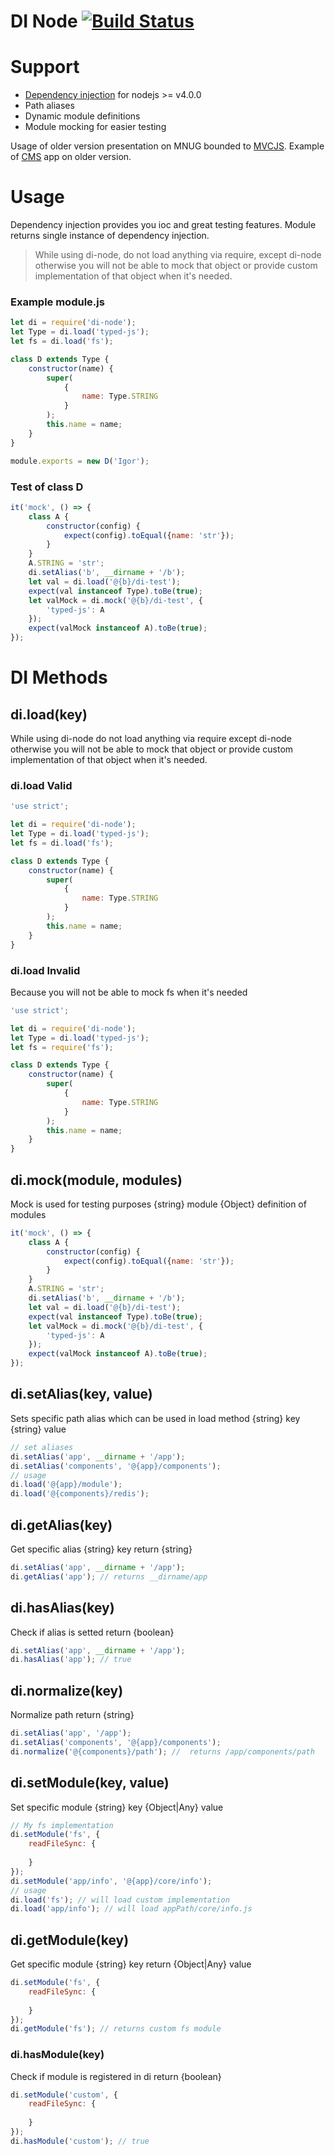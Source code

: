 DI Node [![Build Status](https://travis-ci.org/igorzg/di-node.svg)](https://travis-ci.org/igorzg/di-node)
====

# Support
* [Dependency injection](https://en.wikipedia.org/wiki/Dependency_injection) for nodejs >= v4.0.0
* Path aliases
* Dynamic module definitions
* Module mocking for easier testing

Usage of older version presentation on MNUG bounded to [MVCJS](https://www.youtube.com/watch?v=Jc4B39acWYc).
Example of [CMS](https://github.com/igorzg/js_cms) app on older version.

# Usage
Dependency injection provides you ioc and great testing features.
Module returns single instance of dependency injection.
> While using di-node, do not load anything via require, except di-node otherwise you will not be able to mock that object or provide custom implementation of that object when it's needed.

### Example module.js
```javascript
let di = require('di-node');
let Type = di.load('typed-js');
let fs = di.load('fs');

class D extends Type {
    constructor(name) {
        super(
            {
                name: Type.STRING
            }
        );
        this.name = name;
    }
}

module.exports = new D('Igor');
```
### Test of class D 
```javascript
it('mock', () => {
    class A {
        constructor(config) {
            expect(config).toEqual({name: 'str'});
        }
    }
    A.STRING = 'str';
    di.setAlias('b', __dirname + '/b');
    let val = di.load('@{b}/di-test');
    expect(val instanceof Type).toBe(true);
    let valMock = di.mock('@{b}/di-test', {
        'typed-js': A
    });
    expect(valMock instanceof A).toBe(true);
});
```

# DI Methods

## di.load(key)
While using di-node do not load anything via require except di-node otherwise you will not be able to mock that object
or provide custom implementation of that object when it's needed.

### di.load Valid
```javascript
'use strict';

let di = require('di-node');
let Type = di.load('typed-js');
let fs = di.load('fs');

class D extends Type {
    constructor(name) {
        super(
            {
                name: Type.STRING
            }
        );
        this.name = name;
    }
}
```

### di.load Invalid
Because you will not be able to mock fs when it's needed
```javascript
'use strict';

let di = require('di-node');
let Type = di.load('typed-js');
let fs = require('fs');

class D extends Type {
    constructor(name) {
        super(
            {
                name: Type.STRING
            }
        );
        this.name = name;
    }
}
```

## di.mock(module, modules)
Mock is used for testing purposes
{string} module
{Object} definition of modules
```javascript
it('mock', () => {
    class A {
        constructor(config) {
            expect(config).toEqual({name: 'str'});
        }
    }
    A.STRING = 'str';
    di.setAlias('b', __dirname + '/b');
    let val = di.load('@{b}/di-test');
    expect(val instanceof Type).toBe(true);
    let valMock = di.mock('@{b}/di-test', {
        'typed-js': A
    });
    expect(valMock instanceof A).toBe(true);
});
```


## di.setAlias(key, value)
Sets specific path alias which can be used in load method
{string} key
{string} value
```javascript
// set aliases
di.setAlias('app', __dirname + '/app');
di.setAlias('components', '@{app}/components');
// usage
di.load('@{app}/module');
di.load('@{components}/redis');
```
## di.getAlias(key)
Get specific alias
{string} key
return {string}
```javascript
di.setAlias('app', __dirname + '/app');
di.getAlias('app'); // returns __dirname/app
```
## di.hasAlias(key)
Check if alias is setted
return {boolean}
```javascript
di.setAlias('app', __dirname + '/app');
di.hasAlias('app'); // true
```
## di.normalize(key)
Normalize path
return {string}
```javascript
di.setAlias('app', '/app');
di.setAlias('components', '@{app}/components');
di.normalize('@{components}/path'); //  returns /app/components/path
```


## di.setModule(key, value)
Set specific module
{string} key
{Object|Any} value
```javascript
// My fs implementation
di.setModule('fs', {
    readFileSync: {
    
    }
});
di.setModule('app/info', '@{app}/core/info');
// usage
di.load('fs'); // will load custom implementation
di.load('app/info'); // will load appPath/core/info.js
```

## di.getModule(key)
Get specific module
{string} key
return {Object|Any} value
```javascript
di.setModule('fs', {
    readFileSync: {
    
    }
});
di.getModule('fs'); // returns custom fs module
```
### di.hasModule(key)
Check if module is registered in di 
return {boolean}
```javascript
di.setModule('custom', {
    readFileSync: {
    
    }
});
di.hasModule('custom'); // true
```





